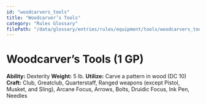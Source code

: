 ```yaml
---
id: "woodcarvers_tools"
title: "Woodcarver’s Tools"
category: "Rules Glossary"
filePath: "/data/glossary/entries/rules/equipment/tools/woodcarvers_tools.md"
---
```

# Woodcarver’s Tools (1 GP)
**Ability:** Dexterity 
**Weight:** 5 lb.
**Utilize:** Carve a pattern in wood (DC 10)
**Craft:** Club, Greatclub, Quarterstaff, Ranged weapons (except Pistol, Musket, and Sling), Arcane Focus, Arrows, Bolts, Druidic Focus, Ink Pen, Needles
